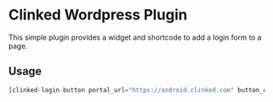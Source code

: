 # Clinked Wordpress Plugin

This simple plugin provides a widget and shortcode to add a login form to a page.

## Usage

```php
[clinked-login-button portal_url="https://android.clinked.com" button_class="custom-class-for-button" text="text above the button"]
```

